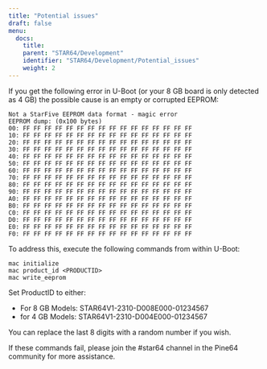 ```yaml
---
title: "Potential issues"
draft: false
menu:
  docs:
    title:
    parent: "STAR64/Development"
    identifier: "STAR64/Development/Potential_issues"
    weight: 2
---
```


If you get the following error in U-Boot (or your 8 GB board is only detected as 4 GB) the possible cause is an empty or corrupted EEPROM:
 
```
Not a StarFive EEPROM data format - magic error
EEPROM dump: (0x100 bytes)
00: FF FF FF FF FF FF FF FF FF FF FF FF FF FF FF FF 
10: FF FF FF FF FF FF FF FF FF FF FF FF FF FF FF FF 
20: FF FF FF FF FF FF FF FF FF FF FF FF FF FF FF FF 
30: FF FF FF FF FF FF FF FF FF FF FF FF FF FF FF FF 
40: FF FF FF FF FF FF FF FF FF FF FF FF FF FF FF FF 
50: FF FF FF FF FF FF FF FF FF FF FF FF FF FF FF FF 
60: FF FF FF FF FF FF FF FF FF FF FF FF FF FF FF FF 
70: FF FF FF FF FF FF FF FF FF FF FF FF FF FF FF FF 
80: FF FF FF FF FF FF FF FF FF FF FF FF FF FF FF FF 
90: FF FF FF FF FF FF FF FF FF FF FF FF FF FF FF FF 
A0: FF FF FF FF FF FF FF FF FF FF FF FF FF FF FF FF 
B0: FF FF FF FF FF FF FF FF FF FF FF FF FF FF FF FF 
C0: FF FF FF FF FF FF FF FF FF FF FF FF FF FF FF FF 
D0: FF FF FF FF FF FF FF FF FF FF FF FF FF FF FF FF 
E0: FF FF FF FF FF FF FF FF FF FF FF FF FF FF FF FF 
F0: FF FF FF FF FF FF FF FF FF FF FF FF FF FF FF FF 
```

To address this, execute the following commands from within U-Boot:

```
mac initialize
mac product_id <PRODUCTID>
mac write_eeprom
```

Set ProductID to either:

* For 8 GB Models: STAR64V1-2310-D008E000-01234567
* for 4 GB Models: STAR64V1-2310-D004E000-01234567
 
You can replace the last 8 digits with a random number if you wish. 

If these commands fail, please join the #star64 channel in the Pine64 community for more assistance.
